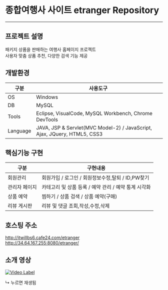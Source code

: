 # 종합여행사 사이트 etranger Repository
---------------------------------

## 프로젝트 설명
패키지 상품을 판매하는 여행사 홈페이지 프로젝트 \
사용자 맞춤 상품 추천, 다양한 검색 기능 제공

## 개발환경
구분|사용도구
--|----
OS|Windows
DB|MySQL
Tools|Eclipse, VisualCode, MySQL Workbench, Chrome DevTools
Language|JAVA, JSP & Servlet(MVC Model-2) / JavaScript, Ajax, JQuery, HTML5, CSS3

## 핵심기능 구현
구분|구현내용
------------|----
회원관리|회원가입 / 로그인 / 회원정보수정,탈퇴 / ID,PW찾기
관리자 페이지|카테고리 및 상품 등록 / 예약 관리 / 예약 통계 시각화
상품 예약|찜하기 / 상품 검색 / 상품 예약(구매)
리뷰 게시판|리뷰 및 댓글 조회,작성,수정,삭제

## 호스팅 주소
http://itwillbs6.cafe24.com/etranger \
http://34.64.167.255:8080/etranger/

## 소개 영상
[![Video Label](http://img.youtube.com/vi/GUoib3zluGI/0.jpg)](https://youtu.be/GUoib3zluGI)

↳ 누르면 재생됨
